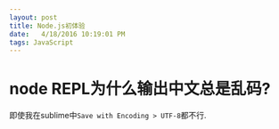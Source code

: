 ```yaml
---
layout: post
title: Node.js初体验
date:   4/18/2016 10:19:01 PM
tags: JavaScript
---
```


# node REPL为什么输出中文总是乱码?

即使我在sublime中`Save with Encoding > UTF-8`都不行.